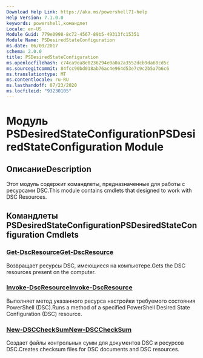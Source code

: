 ```yaml
---
Download Help Link: https://aka.ms/powershell71-help
Help Version: 7.1.0.0
keywords: powershell,командлет
Locale: en-US
Module Guid: 779e0998-8c72-4567-89b5-49313fc15351
Module Name: PSDesiredStateConfiguration
ms.date: 06/09/2017
schema: 2.0.0
title: PSDesiredStateConfiguration
ms.openlocfilehash: c74ca9ea8e0236294e0a0a2a3552dcb9da68cd5c
ms.sourcegitcommit: 84fcc90bd018ab76ac4e964d53e7c9c2b5a7b6c6
ms.translationtype: MT
ms.contentlocale: ru-RU
ms.lasthandoff: 07/23/2020
ms.locfileid: "93230105"
---
```

# <span data-ttu-id="42f5a-103">Модуль PSDesiredStateConfiguration</span><span class="sxs-lookup"><span data-stu-id="42f5a-103">PSDesiredStateConfiguration Module</span></span>

## <span data-ttu-id="42f5a-104">Описание</span><span class="sxs-lookup"><span data-stu-id="42f5a-104">Description</span></span>
<span data-ttu-id="42f5a-105">Этот модуль содержит командлеты, предназначенные для работы с ресурсами DSC.</span><span class="sxs-lookup"><span data-stu-id="42f5a-105">This module contains cmdlets that designed to work with DSC Resources.</span></span>

## <span data-ttu-id="42f5a-106">Командлеты PSDesiredStateConfiguration</span><span class="sxs-lookup"><span data-stu-id="42f5a-106">PSDesiredStateConfiguration Cmdlets</span></span>

### [<span data-ttu-id="42f5a-107">Get-DscResource</span><span class="sxs-lookup"><span data-stu-id="42f5a-107">Get-DscResource</span></span>](Get-DscResource.md)
<span data-ttu-id="42f5a-108">Возвращает ресурсы DSC, имеющиеся на компьютере.</span><span class="sxs-lookup"><span data-stu-id="42f5a-108">Gets the DSC resources present on the computer.</span></span>

### [<span data-ttu-id="42f5a-109">Invoke-DscResource</span><span class="sxs-lookup"><span data-stu-id="42f5a-109">Invoke-DscResource</span></span>](Invoke-DscResource.md)
<span data-ttu-id="42f5a-110">Выполняет метод указанного ресурса настройки требуемого состояния PowerShell (DSC).</span><span class="sxs-lookup"><span data-stu-id="42f5a-110">Runs a method of a specified PowerShell Desired State Configuration (DSC) resource.</span></span>

### [<span data-ttu-id="42f5a-111">New-DSCCheckSum</span><span class="sxs-lookup"><span data-stu-id="42f5a-111">New-DSCCheckSum</span></span>](New-DSCCheckSum.md)
<span data-ttu-id="42f5a-112">Создает файлы контрольных сумм для документов DSC и ресурсов DSC.</span><span class="sxs-lookup"><span data-stu-id="42f5a-112">Creates checksum files for DSC documents and DSC resources.</span></span>
